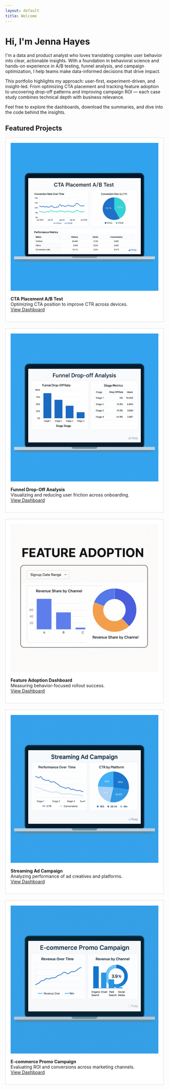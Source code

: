 ```yaml
---
layout: default
title: Welcome
---
```


# Hi, I'm Jenna Hayes

I'm a data and product analyst who loves translating complex user behavior into clear, actionable insights. With a foundation in behavioral science and hands-on experience in A/B testing, funnel analysis, and campaign optimization, I help teams make data-informed decisions that drive impact.

This portfolio highlights my approach: user-first, experiment-driven, and insight-led. From optimizing CTA placement and tracking feature adoption to uncovering drop-off patterns and improving campaign ROI — each case study combines technical depth with business relevance.

Feel free to explore the dashboards, download the summaries, and dive into the code behind the insights.

## Featured Projects

<div style="display: grid; grid-template-columns: repeat(auto-fit, minmax(280px, 1fr)); gap: 20px;">

<!-- CTA Test -->
<div style="border: 1px solid #ddd; padding: 16px; background: #fff;">
<a href="assets/cta-ab-test.html"><img src="assets/cta-thumb.png" alt="CTA Test" style="width:100%;"/></a>

  **CTA Placement A/B Test**  
Optimizing CTA position to improve CTR across devices.  
[View Dashboard](assets/cta-ab-test.html)
</div>

<!-- Funnel Drop-Off -->
<div style="border: 1px solid #ddd; padding: 16px; background: #fff;">
<a href="assets/funnel-dropoff.html"><img src="assets/funnel-thumb.png" alt="Funnel Drop-Off" style="width:100%;"/></a>

  **Funnel Drop-Off Analysis**  
Visualizing and reducing user friction across onboarding.  
[View Dashboard](assets/funnel-dropoff.html)
</div>

<!-- Feature Adoption -->
<div style="border: 1px solid #ddd; padding: 16px; background: #fff;">
<a href="assets/feature-adoption.html"><img src="assets/feature-thumb.png" alt="Feature Adoption" style="width:100%;"/></a>

  **Feature Adoption Dashboard**  
Measuring behavior-focused rollout success.  
[View Dashboard](assets/feature-adoption.html)
</div>

<!-- Streaming Campaign -->
<div style="border: 1px solid #ddd; padding: 16px; background: #fff;">
<a href="assets/streaming-campaign.html"><img src="assets/streaming-thumb.png" alt="Streaming Campaign" style="width:100%;"/></a>

  **Streaming Ad Campaign**  
Analyzing performance of ad creatives and platforms.  
[View Dashboard](assets/streaming-campaign.html)
</div>

<!-- E-commerce Campaign -->
<div style="border: 1px solid #ddd; padding: 16px; background: #fff;">
<a href="assets/ecommerce-campaign.html"><img src="assets/ecommerce-thumb.png" alt="Ecommerce Campaign" style="width:100%;"/></a>

  **E-commerce Promo Campaign**  
Evaluating ROI and conversions across marketing channels.  
[View Dashboard](assets/ecommerce-campaign.html)
</div>

</div>
